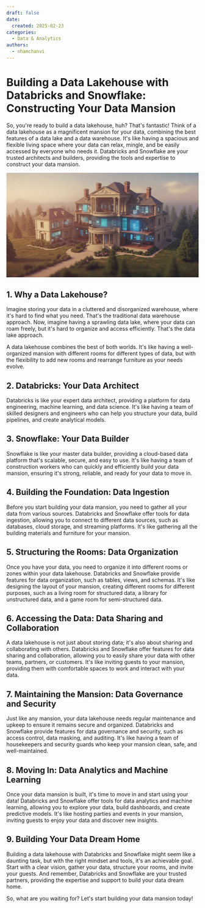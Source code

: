 ```yaml
---
draft: false
date:
  created: 2025-02-23
categories:
  - Data & Analytics
authors:
  - nhamchanvi
---
```


# Building a Data Lakehouse with Databricks and Snowflake: Constructing Your Data Mansion

So, you're ready to build a data lakehouse, huh? That's fantastic! Think of a data lakehouse as a magnificent mansion for your data, combining the best features of a data lake and a data warehouse. It's like having a spacious and flexible living space where your data can relax, mingle, and be easily accessed by everyone who needs it. Databricks and Snowflake are your trusted architects and builders, providing the tools and expertise to construct your data mansion.

[![Image]](./building-a-data-lakehouse-with-databricks-and-snowflake-constructing-your-data-mansion.md)

[Image]: ../../assets/data-lakehouse-mansion.jpg

<!-- more -->

## 1. Why a Data Lakehouse?

Imagine storing your data in a cluttered and disorganized warehouse, where it's hard to find what you need. That's the traditional data warehouse approach. Now, imagine having a sprawling data lake, where your data can roam freely, but it's hard to organize and access efficiently. That's the data lake approach.

A data lakehouse combines the best of both worlds. It's like having a well-organized mansion with different rooms for different types of data, but with the flexibility to add new rooms and rearrange furniture as your needs evolve.

## 2. Databricks: Your Data Architect

Databricks is like your expert data architect, providing a platform for data engineering, machine learning, and data science. It's like having a team of skilled designers and engineers who can help you structure your data, build pipelines, and create analytical models.

## 3. Snowflake: Your Data Builder

Snowflake is like your master data builder, providing a cloud-based data platform that's scalable, secure, and easy to use. It's like having a team of construction workers who can quickly and efficiently build your data mansion, ensuring it's strong, reliable, and ready for your data to move in.

## 4. Building the Foundation: Data Ingestion

Before you start building your data mansion, you need to gather all your data from various sources. Databricks and Snowflake offer tools for data ingestion, allowing you to connect to different data sources, such as databases, cloud storage, and streaming platforms. It's like gathering all the building materials and furniture for your mansion.

## 5. Structuring the Rooms: Data Organization

Once you have your data, you need to organize it into different rooms or zones within your data lakehouse. Databricks and Snowflake provide features for data organization, such as tables, views, and schemas. It's like designing the layout of your mansion, creating different rooms for different purposes, such as a living room for structured data, a library for unstructured data, and a game room for semi-structured data.

## 6. Accessing the Data: Data Sharing and Collaboration

A data lakehouse is not just about storing data; it's also about sharing and collaborating with others. Databricks and Snowflake offer features for data sharing and collaboration, allowing you to easily share your data with other teams, partners, or customers. It's like inviting guests to your mansion, providing them with comfortable spaces to work and interact with your data.

## 7. Maintaining the Mansion: Data Governance and Security

Just like any mansion, your data lakehouse needs regular maintenance and upkeep to ensure it remains secure and organized. Databricks and Snowflake provide features for data governance and security, such as access control, data masking, and auditing. It's like having a team of housekeepers and security guards who keep your mansion clean, safe, and well-maintained.

## 8. Moving In: Data Analytics and Machine Learning

Once your data mansion is built, it's time to move in and start using your data! Databricks and Snowflake offer tools for data analytics and machine learning, allowing you to explore your data, build dashboards, and create predictive models. It's like hosting parties and events in your mansion, inviting guests to enjoy your data and discover new insights.

## 9. Building Your Data Dream Home

Building a data lakehouse with Databricks and Snowflake might seem like a daunting task, but with the right mindset and tools, it's an achievable goal. Start with a clear vision, gather your data, structure your rooms, and invite your guests. And remember, Databricks and Snowflake are your trusted partners, providing the expertise and support to build your data dream home.

So, what are you waiting for? Let's start building your data mansion today!
